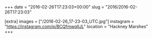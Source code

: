 +++
date = "2016-02-26T17:23:03+00:00"
slug = "2016/2016-02-26T17:23:03"

[extra]
images = ["/2016-02-26_17-23-03_UTC.jpg"]
instagram = "https://instagram.com/p/BCQfmwqIIJL"
location = "Hackney Marshes"
+++
